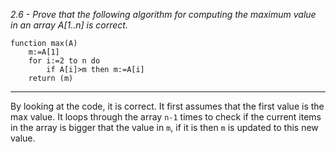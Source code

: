 *2.6 - Prove that the following algorithm for computing the maximum value in an array A[1..n] is correct.*  
```
function max(A)
	m:=A[1]
	for i:=2 to n do
		if A[i]>m then m:=A[i]
	return (m)
```
***
By looking at the code, it is correct. It first assumes that the first value is the max value. It loops through the array `n-1` times to check if the current items in the array is bigger that the value in `m`, if it is then `m` is updated to this new value.
